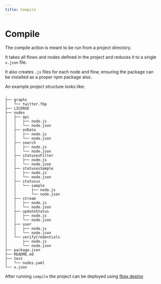 ```yaml
---
title: Compile
---
```


# Compile
The compile action is meant to be run from a project directory.

It takes all flows and nodes defined in the project and reduces it to a single `x.json` file.

It also creates `.js` files for each node and flow, ensuring the package can be installed as a proper npm package also.

An example project structure looks like:
```
.
├── graphs
│   └── twitter.fbp
├── LICENSE
├── nodes
│   ├── api
│   │   ├── node.js
│   │   └── node.json
│   ├── onData
│   │   ├── node.js
│   │   └── node.json
│   ├── search
│   │   ├── node.js
│   │   └── node.json
│   ├── statusesFilter
│   │   ├── node.js
│   │   └── node.json
│   ├── statusesSample
│   │   ├── node.js
│   │   └── node.json
│   ├── statusus
│   │   └── sample
│   │       ├── node.js
│   │       └── node.json
│   ├── stream
│   │   ├── node.js
│   │   └── node.json
│   ├── updateStatus
│   │   ├── node.js
│   │   └── node.json
│   ├── user
│   │   ├── node.js
│   │   └── node.json
│   └── verifyCredentials
│       ├── node.js
│       └── node.json
├── package.json
├── README.md
├── test
│   └── nodes.yaml
└── x.json
```

After running `compile` the project can be deployed using [fbpx deploy](https://docs.chix.io/docs/fbpx/deploy)
